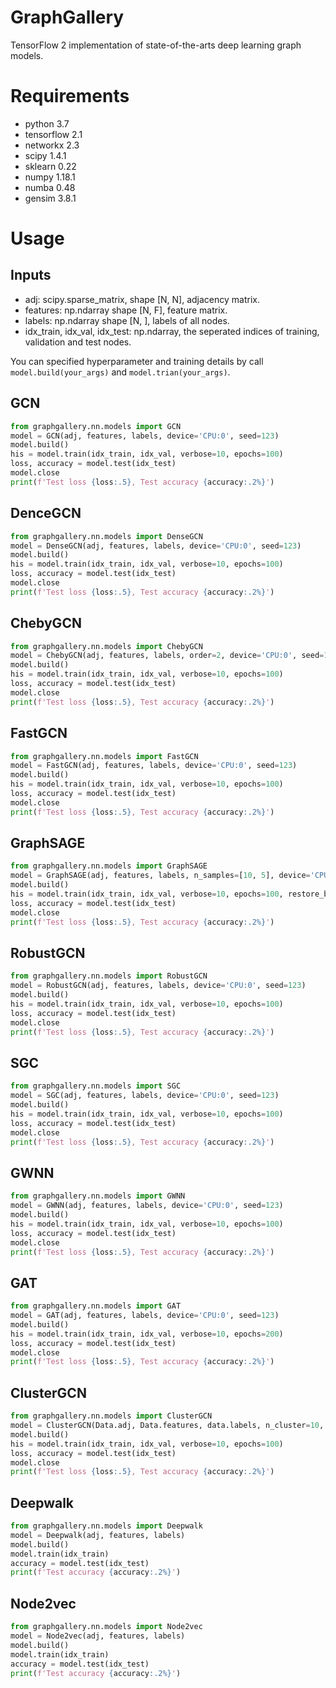# GraphGallery

TensorFlow 2 implementation of state-of-the-arts deep learning graph models.

# Requirements

+ python 3.7
+ tensorflow 2.1
+ networkx 2.3
+ scipy 1.4.1
+ sklearn 0.22
+ numpy 1.18.1
+ numba 0.48
+ gensim 3.8.1

# Usage

## Inputs

+ adj: scipy.sparse_matrix, shape [N, N], adjacency matrix.
+ features: np.ndarray shape [N, F], feature matrix.
+ labels: np.ndarray shape [N, ], labels of all nodes.
+ idx_train, idx_val, idx_test: np.ndarray, the seperated indices of training, validation and test nodes.

You can specified hyperparameter and training details by call `model.build(your_args)` and `model.trian(your_args)`.

## GCN

```python
from graphgallery.nn.models import GCN
model = GCN(adj, features, labels, device='CPU:0', seed=123)
model.build()
his = model.train(idx_train, idx_val, verbose=10, epochs=100)
loss, accuracy = model.test(idx_test)
model.close
print(f'Test loss {loss:.5}, Test accuracy {accuracy:.2%}')
```


## DenceGCN

```python
from graphgallery.nn.models import DenseGCN
model = DenseGCN(adj, features, labels, device='CPU:0', seed=123)
model.build()
his = model.train(idx_train, idx_val, verbose=10, epochs=100)
loss, accuracy = model.test(idx_test)
model.close
print(f'Test loss {loss:.5}, Test accuracy {accuracy:.2%}')
```



## ChebyGCN

```python
from graphgallery.nn.models import ChebyGCN
model = ChebyGCN(adj, features, labels, order=2, device='CPU:0', seed=123)
model.build()
his = model.train(idx_train, idx_val, verbose=10, epochs=100)
loss, accuracy = model.test(idx_test)
model.close
print(f'Test loss {loss:.5}, Test accuracy {accuracy:.2%}')
```

## FastGCN

```python
from graphgallery.nn.models import FastGCN
model = FastGCN(adj, features, labels, device='CPU:0', seed=123)
model.build()
his = model.train(idx_train, idx_val, verbose=10, epochs=100)
loss, accuracy = model.test(idx_test)
model.close
print(f'Test loss {loss:.5}, Test accuracy {accuracy:.2%}')
```

## GraphSAGE

```python
from graphgallery.nn.models import GraphSAGE
model = GraphSAGE(adj, features, labels, n_samples=[10, 5], device='CPU:0', seed=123)
model.build()
his = model.train(idx_train, idx_val, verbose=10, epochs=100, restore_best=False, validation=False)
loss, accuracy = model.test(idx_test)
model.close
print(f'Test loss {loss:.5}, Test accuracy {accuracy:.2%}')
```

## RobustGCN

```python
from graphgallery.nn.models import RobustGCN
model = RobustGCN(adj, features, labels, device='CPU:0', seed=123)
model.build()
his = model.train(idx_train, idx_val, verbose=10, epochs=100)
loss, accuracy = model.test(idx_test)
model.close
print(f'Test loss {loss:.5}, Test accuracy {accuracy:.2%}')
```

## SGC

```python
from graphgallery.nn.models import SGC
model = SGC(adj, features, labels, device='CPU:0', seed=123)
model.build()
his = model.train(idx_train, idx_val, verbose=10, epochs=100)
loss, accuracy = model.test(idx_test)
model.close
print(f'Test loss {loss:.5}, Test accuracy {accuracy:.2%}')
```

## GWNN

```python
from graphgallery.nn.models import GWNN
model = GWNN(adj, features, labels, device='CPU:0', seed=123)
model.build()
his = model.train(idx_train, idx_val, verbose=10, epochs=100)
loss, accuracy = model.test(idx_test)
model.close
print(f'Test loss {loss:.5}, Test accuracy {accuracy:.2%}')
```

## GAT

```python
from graphgallery.nn.models import GAT
model = GAT(adj, features, labels, device='CPU:0', seed=123)
model.build()
his = model.train(idx_train, idx_val, verbose=10, epochs=200)
loss, accuracy = model.test(idx_test)
model.close
print(f'Test loss {loss:.5}, Test accuracy {accuracy:.2%}')
```

## ClusterGCN

```python
from graphgallery.nn.models import ClusterGCN
model = ClusterGCN(Data.adj, Data.features, data.labels, n_cluster=10, device='CPU:0', seed=123)
model.build()
his = model.train(idx_train, idx_val, verbose=10, epochs=100)
loss, accuracy = model.test(idx_test)
model.close
print(f'Test loss {loss:.5}, Test accuracy {accuracy:.2%}')
```

## Deepwalk

```python
from graphgallery.nn.models import Deepwalk
model = Deepwalk(adj, features, labels)
model.build()
model.train(idx_train)
accuracy = model.test(idx_test)
print(f'Test accuracy {accuracy:.2%}')
```

## Node2vec

```python
from graphgallery.nn.models import Node2vec
model = Node2vec(adj, features, labels)
model.build()
model.train(idx_train)
accuracy = model.test(idx_test)
print(f'Test accuracy {accuracy:.2%}')
```

